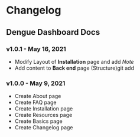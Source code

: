 # Changelog

## Dengue Dashboard Docs

### v1.0.1 - May 16, 2021

* Modify Layout of **Installation** page and add *Note*
* Add content to **Back end** page (Structure)git add 

### v1.0.0 - May 9, 2021

* Create About page
* Create FAQ page
* Create Installation page
* Create Resources page
* Create Basics page
* Create Changelog page
